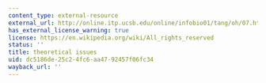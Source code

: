 ```yaml
---
content_type: external-resource
external_url: http://online.itp.ucsb.edu/online/infobio01/tang/oh/07.html
has_external_license_warning: true
license: https://en.wikipedia.org/wiki/All_rights_reserved
status: ''
title: theoretical issues
uid: dc5186de-25c2-4fc6-aa47-92457f06fc34
wayback_url: ''
---
```

